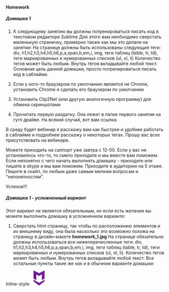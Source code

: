#### Homework

##### Домашка 1 
1. К следующему занятию вы должны потренироваться писать код в текстовом редакторе Sublime 
Для этого вам необходимо сверстать маленькую страничку, примерно также как мы это делали на занятии:
На странице должны быть использованы  следующие теги:
div, h1,h2,h3,h4,h5,h6,p,a,span,b,em,i, img, теги таблиц (table, tr, td), теги маркированных и нумерованных списков (ul, ol, li)
Количество тегов может быть любым. Внутрь тегов вкладывайте любой текст. 
Основная цель данной домашки, просто потренироваться писать код в саблайме. 

2. Если у кого-то браузером по умолчанию является не Chrome, установить  Chrome и сделать его браузером по умолчанию

3. Установить Clip2Net (или другую аналогичную программу)  для обмена скриншотами

4. Прочитать первую раздатку. Она лежит в папке первого занятия на гугл драйве. На всякий случай, вот вам ссылка:

В среду будет вебинар  я  расскажу вам как быстрее и удобнее работать в саблайме и подробнее расскажу о некоторых тегах. Прошу вас всех присутствовать на вебинаре. 

Можете приходить на саппорт уже завтра с 12-00. Если у вас не установилось что-то, то смело приходите и мы вместе вам поможем. Если непонятно с чего начать выполнять домашку - приходите или пишите в skype и мы вам поможем. 
Приходите в аудиторию  на 5 этаже. Пишите в скайп, по любым даже самым мелким вопросам и “непонятностям”.

Успехов!!!

##### Домашка 1 - усложненный вариант
Этот вариант не является обязательным, но если есть желание вы можете выполнить домашку в усложненном варианте:
1. Сверстать html страницу, так чтобы по расположению элементов и их внешнему виду, она была насколько это возможно похожа на страницу в дизайн-макете **homework_1.jpg** На странице обязательно должны использоваться все нижеперечисленные теги: div, h1,h2,h3,h4,h5,h6,p,a,span,b,em,i, img, теги таблиц (table, tr, td), теги маркированных и нумерованных списков (ul, ol, li). 
Количество тегов может быть любым. Внутрь тегов вкладывайте любой текст. 
Все остальные пункты такие же как и в обычном варианте домашки: 

Inline-style: 
![alt text](https://github.com/adam-p/markdown-here/raw/master/src/common/images/icon48.png "Logo Title Text 1")

